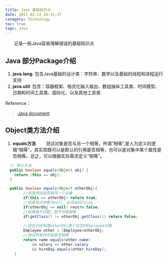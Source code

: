 ```yaml
---
title: Java 基础知识点
date: 2017-02-13 20:31:37
category: Technology
toc: true
tags: Java
---
```

&emsp;&emsp;记录一些Java容易理解错误的基础知识点
## Java 部分Package介绍
1. **java.lang**: 包含Java基础的设计类：字符串、数学以及基础的线程和进程运行支持 
2. **java.util**: 包含：容器框架、格式化输入输出、数组操纵工具类、时间模型、日期和时间工具类、国际化、以及其他工具类

Reference：
> [Java document](http://docs.oracle.com/javase/8/docs/technotes/guides/lang/index.html)

## Object类方法介绍
1. **equals方法**
&emsp;&emsp;测试对象是否与另一个相等，所谓“相等”,是人为定义的逻辑“相等”。其实现既可以是默认的引用是否相等，也可以是对象中某个属性是否相等。总之，可以根据实际需求定义“相等”。
```java
  // 默认方法
  public boolean equals(Object obj) {
    return (this == obj);
  }
```

```java
  public boolean equals(Object otherObj){
        //快速测试是否是同一个对象
        if(this == otherObj) return true;
        //如果显式参数为null，必须返回false
        if(otherObj == null) reutrn false;
        //如果类不匹配，就不可能相等
        if(getClass() != otherObj.getClass()) return false;
        
        //现在已经知道otherObj是个非空的Employee对象
        Employee other = (Employee)otherObj;
        //测试所有的字段是否相等
        return name.equals(other.name)
            && salary == other.salary
            && hireDay.equals(other.hireDay);
    }
```

